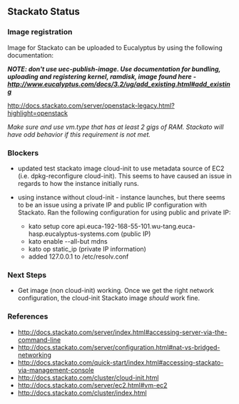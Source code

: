 ## Stackato Status

### Image registration

Image for Stackato can be uploaded to Eucalyptus by using the following documentation:

***NOTE: don't use uec-publish-image. Use documentation for bundling, uploading and registering kernel, ramdisk, image found here - http://www.eucalyptus.com/docs/3.2/ug/add_existing.html#add_existing***

http://docs.stackato.com/server/openstack-legacy.html?highlight=openstack

*Make sure and use vm.type that has at least 2 gigs of RAM.  Stackato will have odd behavior if this requirement is not met.*

### Blockers

* updated test stackato image cloud-init to use metadata source of EC2 (i.e. dpkg-reconfigure cloud-init).  This seems to have caused an issue in regards to how the instance initially runs.
* using instance without cloud-init - instance launches, but there seems to be an issue using a private IP and public IP configuration with Stackato.  Ran the following configuration for using public and private IP:

     - kato setup core api.euca-192-168-55-101.wu-tang.euca-hasp.eucalyptus-systems.com (public IP)
     - kato enable --all-but mdns
     - kato op static_ip (private IP information)
     - added 127.0.0.1 to /etc/resolv.conf

### Next Steps

* Get image (non cloud-init) working.  Once we get the right network configuration, the cloud-init Stackato image *should* work fine.

### References

* http://docs.stackato.com/server/index.html#accessing-server-via-the-command-line
* http://docs.stackato.com/server/configuration.html#nat-vs-bridged-networking
* http://docs.stackato.com/quick-start/index.html#accessing-stackato-via-management-console
* http://docs.stackato.com/cluster/cloud-init.html
* http://docs.stackato.com/server/ec2.html#vm-ec2
* http://docs.stackato.com/cluster/index.html